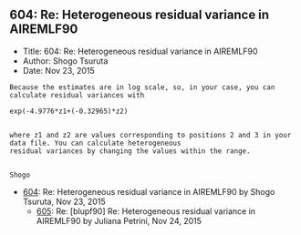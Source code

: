 ## 604: Re: Heterogeneous residual variance in AIREMLF90

- Title: 604: Re: Heterogeneous residual variance in AIREMLF90
- Author: Shogo Tsuruta
- Date: Nov 23, 2015
```
Because the estimates are in log scale, so, in your case, you can calculate residual variances with

exp(-4.9776*z1+(-0.32965)*z2)


where z1 and z2 are values corresponding to positions 2 and 3 in your data file. You can calculate heterogeneous
residual variances by changing the values within the range.


Shogo
```

- [604](0604.md): Re: Heterogeneous residual variance in AIREMLF90 by Shogo Tsuruta, Nov 23, 2015
    - [605](0605.md): Re: [blupf90] Re: Heterogeneous residual variance in AIREMLF90 by Juliana Petrini, Nov 24, 2015
